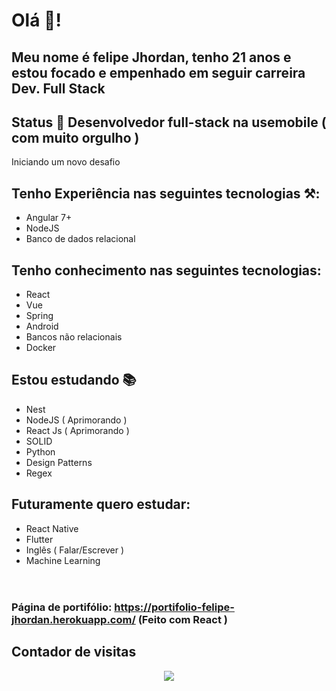 # Olá 🦗!
## Meu nome é felipe Jhordan, tenho 21 anos e estou focado e empenhado em seguir carreira Dev. Full Stack
## Status 🔵 Desenvolvedor full-stack na usemobile ( com muito orgulho )
Iniciando um novo desafio
## Tenho Experiência nas seguintes tecnologias ⚒:
- Angular 7+
- NodeJS
- Banco de dados relacional
## Tenho conhecimento nas seguintes tecnologias:
- React
- Vue
- Spring
- Android
- Bancos não relacionais
- Docker
## Estou estudando 📚
- Nest
- NodeJS ( Aprimorando ) 
- React Js ( Aprimorando )
- SOLID 
- Python
- Design Patterns
- Regex 
## Futuramente quero estudar: 
- React Native 
- Flutter
- Inglês ( Falar/Escrever )
- Machine Learning
<br/> <br/>
#
### Página de portifólio: https://portifolio-felipe-jhordan.herokuapp.com/ (Feito com React )
## Contador de visitas 
<p align="center">   <img alingn="center" src="https://profile-counter.glitch.me/FelipeJhordan/count.svg" /></p>
